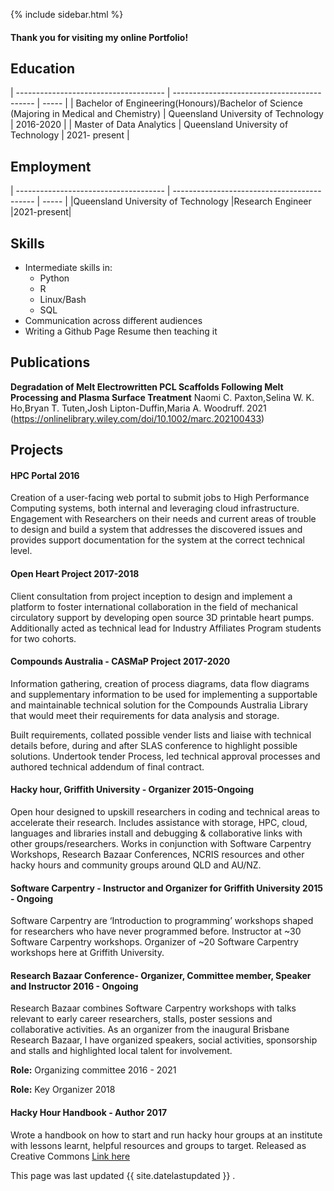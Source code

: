 
{% include sidebar.html %}


#### Thank you for visiting my online Portfolio!

## Education

| ------------------------------------- | ------------------------------------------- | ----- |
| Bachelor of Engineering(Honours)/Bachelor of Science (Majoring in Medical and Chemistry) | Queensland University of Technology         | 2016-2020 |
| Master of Data Analytics | Queensland University of Technology | 2021- present |

## Employment

| ------------------------------------- | ------------------------------------------- | ----- |
|Queensland University of Technology      |Research Engineer         |2021-present|

## Skills

- Intermediate skills in:
  - Python
  - R
  - Linux/Bash
  - SQL
- Communication across different audiences
- Writing a Github Page Resume then teaching it

## Publications

**Degradation of Melt Electrowritten PCL Scaffolds Following Melt Processing and Plasma Surface Treatment**
Naomi C. Paxton,Selina W. K. Ho,Bryan T. Tuten,Josh Lipton-Duffin,Maria A. Woodruff. 2021
(https://onlinelibrary.wiley.com/doi/10.1002/marc.202100433)


## Projects


#### HPC Portal  2016
Creation of a user-facing web portal to submit jobs to High Performance Computing systems, both internal and leveraging cloud infrastructure. Engagement with Researchers on their needs and current areas of trouble to design and build a system that addresses the discovered issues and provides support documentation for the system at the correct technical level.


#### Open Heart Project 2017-2018
Client consultation from project inception to design and implement a platform to foster international collaboration in the field of mechanical circulatory support by developing open source 3D printable heart pumps. Additionally acted as technical lead for Industry Affiliates Program students for two cohorts.


#### Compounds Australia - CASMaP Project 2017-2020
Information gathering, creation of process diagrams, data flow diagrams and supplementary information to be used for implementing a supportable and maintainable technical solution for the Compounds Australia Library that would meet their requirements for data analysis and storage.

Built requirements, collated possible vender lists and liaise with technical details before, during and after SLAS conference to highlight possible solutions. 
Undertook tender Process, led technical approval processes and authored technical addendum of final contract.


#### Hacky hour, Griffith University - Organizer 2015-Ongoing
Open hour designed to upskill researchers in coding and technical areas to accelerate their research. Includes assistance with storage, HPC, cloud, languages and libraries install and debugging & collaborative links with other groups/researchers. Works in conjunction with Software Carpentry Workshops, Research Bazaar Conferences, NCRIS resources and other hacky hours and community groups around QLD and AU/NZ. 


#### Software Carpentry - Instructor and Organizer for Griffith University 2015 - Ongoing
Software Carpentry are ‘Introduction to programming’ workshops shaped for researchers who have never programmed before. 
Instructor at ~30 Software Carpentry workshops.
Organizer of ~20 Software Carpentry workshops here at Griffith University.


#### Research Bazaar Conference- Organizer, Committee member, Speaker and Instructor 2016 - Ongoing
Research Bazaar combines Software Carpentry workshops with talks relevant to early career researchers, stalls, poster sessions and collaborative activities. As an organizer from the inaugural Brisbane Research Bazaar, I have organized speakers, social activities, sponsorship and stalls and highlighted local talent for involvement. 

**Role:** Organizing committee 2016 - 2021

**Role:** Key Organizer 2018


#### Hacky Hour Handbook - Author 2017
Wrote a handbook on how to start and run hacky hour groups at an institute with lessons learnt, helpful resources and groups to target. Released as Creative Commons [Link here](https://github.com/amandamiotto/HackyHourHandbook)





This page was last updated {{ site.datelastupdated }} .
